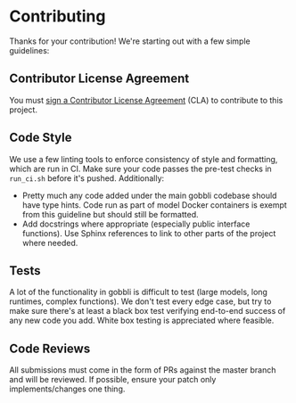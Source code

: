 # Contributing

Thanks for your contribution!  We're starting out with a few simple guidelines:

## Contributor License Agreement

You must [sign a Contributor License Agreement](https://www.clahub.com/agreements/RTIInternational/gobbli) (CLA) to contribute to this project.

## Code Style

We use a few linting tools to enforce consistency of style and formatting, which are run in CI.  Make sure your code passes the pre-test checks in `run_ci.sh` before it's pushed.  Additionally:

 - Pretty much any code added under the main gobbli codebase should have type hints.  Code run as part of model Docker containers is exempt from this guideline but should still be formatted.
 - Add docstrings where appropriate (especially public interface functions).  Use Sphinx references to link to other parts of the project where needed.

## Tests

A lot of the functionality in gobbli is difficult to test (large models, long runtimes, complex functions).  We don't test every edge case, but try to make sure there's at least a black box test verifying end-to-end success of any new code you add.  White box testing is appreciated where feasible.

## Code Reviews

All submissions must come in the form of PRs against the master branch and will be reviewed.  If possible, ensure your patch only implements/changes one thing.
